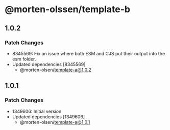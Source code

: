 # @morten-olssen/template-b

## 1.0.2

### Patch Changes

- 8345569: Fix an issue where both ESM and CJS put their output into the esm folder.
- Updated dependencies [8345569]
  - @morten-olsen/template-a@1.0.2

## 1.0.1

### Patch Changes

- 1349606: Initial version
- Updated dependencies [1349606]
  - @morten-olsen/template-a@1.0.1

